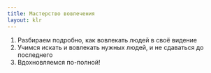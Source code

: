 ```yaml
---
title: Мастерство вовлечения
layout: klr
---
```


1. Разбираем подробно, как вовлекать людей в своё видение
2. Учимся искать и вовлекать нужных людей, и не сдаваться до последнего
3. Вдохновляемся по-полной!
